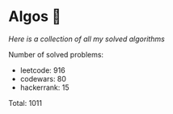 # Algos 🏯

_Here is a collection of all my solved algorithms_

Number of solved problems:
- leetcode: 916
- codewars: 80
- hackerrank: 15

Total: 1011
